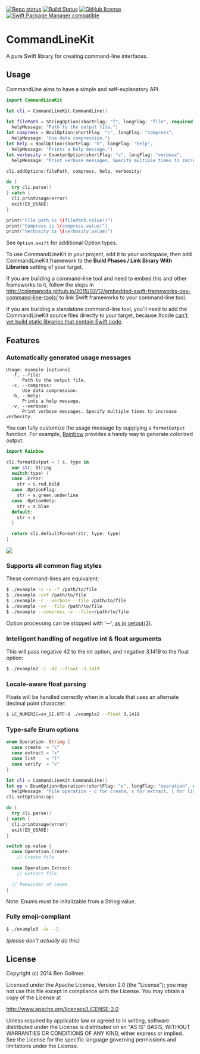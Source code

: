 [![Repo status](https://img.shields.io/badge/maintain-yes-green.svg)]()
[![Build Status](https://travis-ci.org/quver/CommandLine.svg)](https://travis-ci.org/quver/CommandLine)
[![GitHub license](https://img.shields.io/github/license/quver/CommandLine.svg)]()
[![Swift Package Manager compatible](https://img.shields.io/badge/SPM-compatible-brightgreen.svg)](https://swift.org/package-manager)

# CommandLineKit 

A pure Swift library for creating command-line interfaces.

## Usage

CommandLine aims to have a simple and self-explanatory API.

```swift
import CommandLineKit

let cli = CommandLineKit.CommandLine()

let filePath = StringOption(shortFlag: "f", longFlag: "file", required: true,
  helpMessage: "Path to the output file.")
let compress = BoolOption(shortFlag: "c", longFlag: "compress",
  helpMessage: "Use data compression.")
let help = BoolOption(shortFlag: "h", longFlag: "help",
  helpMessage: "Prints a help message.")
let verbosity = CounterOption(shortFlag: "v", longFlag: "verbose",
  helpMessage: "Print verbose messages. Specify multiple times to increase verbosity.")

cli.addOptions(filePath, compress, help, verbosity)

do {
  try cli.parse()
} catch {
  cli.printUsage(error)
  exit(EX_USAGE)
}

print("File path is \(filePath.value!)")
print("Compress is \(compress.value)")
print("Verbosity is \(verbosity.value)")
```

See `Option.swift` for additional Option types.

To use CommandLineKit in your project, add it to your workspace, then add CommandLineKit.framework to the __Build Phases / Link Binary With Libraries__ setting of your target.

If you are building a command-line tool and need to embed this and other frameworks to it, follow the steps in http://colemancda.github.io/2015/02/12/embedded-swift-frameworks-osx-command-line-tools/ to link Swift frameworks to your command-line tool.

If you are building a standalone command-line tool, you'll need to add the CommandLineKit source files directly to your target, because Xcode [can't yet build static libraries that contain Swift code](https://github.com/ksm/SwiftInFlux#static-libraries).


## Features

### Automatically generated usage messages

```
Usage: example [options]
  -f, --file:    
      Path to the output file.
  -c, --compress:
      Use data compression.
  -h, --help:    
      Prints a help message.
  -v, --verbose:
      Print verbose messages. Specify multiple times to increase verbosity.
```

You can fully customize the usage message by supplying a `formatOutput` function. For example, [Rainbow](https://github.com/onevcat/Rainbow) provides a handy way to generate colorized output:

```swift
import Rainbow

cli.formatOutput = { s, type in
  var str: String
  switch(type) {
  case .Error:
    str = s.red.bold
  case .OptionFlag:
    str = s.green.underline
  case .OptionHelp:
    str = s.blue
  default:
    str = s
  }

  return cli.defaultFormat(str, type: type)
}
```

![](https://cloud.githubusercontent.com/assets/318083/12108437/1e3ec25c-b335-11e5-9cc9-d45ad3ab3dc7.png)

### Supports all common flag styles

These command-lines are equivalent:

```bash
$ ./example -c -v -f /path/to/file
$ ./example -cvf /path/to/file
$ ./example -c --verbose --file /path/to/file
$ ./example -cv --file /path/to/file
$ ./example --compress -v --file=/path/to/file
```

Option processing can be stopped with '--', [as in getopt(3)](https://www.gnu.org/prep/standards/html_node/Command_002dLine-Interfaces.html).

### Intelligent handling of negative int & float arguments

This will pass negative 42 to the int option, and negative 3.1419 to the float option:

```bash
$ ./example2 -i -42 --float -3.1419
```

### Locale-aware float parsing

Floats will be handled correctly when in a locale that uses an alternate decimal point character:

```bash
$ LC_NUMERIC=sv_SE.UTF-8 ./example2 --float 3,1419
```

### Type-safe Enum options

```swift
enum Operation: String {
  case create  = "c"
  case extract = "x"
  case list    = "l"
  case verify  = "v"
}

let cli = CommandLineKit.CommandLine()
let op = EnumOption<Operation>(shortFlag: "o", longFlag: "operation", required: true,
  helpMessage: "File operation - c for create, x for extract, l for list, or v for verify.")
cli.setOptions(op)

do {
  try cli.parse()
} catch {
  cli.printUsage(error)
  exit(EX_USAGE)
}

switch op.value {
  case Operation.Create:
    // Create file

  case Operation.Extract:
    // Extract file

  // Remainder of cases
}
```

Note: Enums must be initalizable from a String value.

### Fully emoji-compliant

```bash
$ ./example3 -👍 --👻
```

*(please don't actually do this)*

License
-------
Copyright (c) 2014 Ben Gollmer.

Licensed under the Apache License, Version 2.0 (the "License"); you may not use this file except in compliance with the License. You may obtain a copy of the License at

http://www.apache.org/licenses/LICENSE-2.0

Unless required by applicable law or agreed to in writing, software distributed under the License is distributed on an "AS IS" BASIS, WITHOUT WARRANTIES OR CONDITIONS OF ANY KIND, either express or implied. See the License for the specific language governing permissions and limitations under the License.
